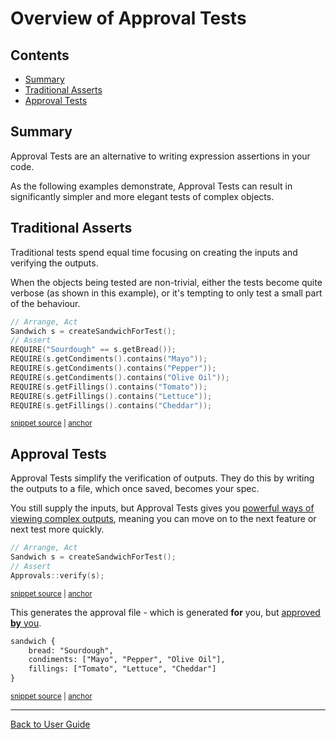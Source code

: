<a id="top"></a>

# Overview of Approval Tests

<!-- toc -->
## Contents

  * [Summary](#summary)
  * [Traditional Asserts](#traditional-asserts)
  * [Approval Tests](#approval-tests)<!-- endToc -->

## Summary

Approval Tests are an alternative to writing expression assertions in your code.

As the following examples demonstrate, Approval Tests can result in significantly simpler and more elegant tests of complex objects.

## Traditional Asserts

Traditional tests spend equal time focusing on creating the inputs and verifying the outputs. 

When the objects being tested are non-trivial, either the tests become quite verbose (as shown in this example), or it's tempting to only test a small part of the behaviour.

<!-- snippet: sandwich_example_with_requires -->
<a id='snippet-sandwich_example_with_requires'></a>
```cpp
// Arrange, Act
Sandwich s = createSandwichForTest();
// Assert
REQUIRE("Sourdough" == s.getBread());
REQUIRE(s.getCondiments().contains("Mayo"));
REQUIRE(s.getCondiments().contains("Pepper"));
REQUIRE(s.getCondiments().contains("Olive Oil"));
REQUIRE(s.getFillings().contains("Tomato"));
REQUIRE(s.getFillings().contains("Lettuce"));
REQUIRE(s.getFillings().contains("Cheddar"));
```
<sup><a href='/tests/DocTest_Tests/docs/OverviewExamples.cpp#L89-L100' title='Snippet source file'>snippet source</a> | <a href='#snippet-sandwich_example_with_requires' title='Start of snippet'>anchor</a></sup>
<!-- endSnippet -->

## Approval Tests

Approval Tests simplify the verification of outputs. They do this by writing the outputs to a file, which once saved, becomes your spec.

You still supply the inputs, but Approval Tests gives you [powerful ways of viewing complex outputs](/doc/Reporters.md#top), meaning you can move on to the next feature or next test more quickly.

<!-- snippet: sandwich_example_with_approvals -->
<a id='snippet-sandwich_example_with_approvals'></a>
```cpp
// Arrange, Act
Sandwich s = createSandwichForTest();
// Assert
Approvals::verify(s);
```
<sup><a href='/tests/DocTest_Tests/docs/OverviewExamples.cpp#L105-L110' title='Snippet source file'>snippet source</a> | <a href='#snippet-sandwich_example_with_approvals' title='Start of snippet'>anchor</a></sup>
<!-- endSnippet -->

This generates the approval file - which is generated **for** you, but [approved **by** you](/doc/ApprovingResults.md#top).

<!-- snippet: OverviewExamples.SandwichExampleWithApprovals.approved.txt -->
<a id='snippet-OverviewExamples.SandwichExampleWithApprovals.approved.txt'></a>
```txt
sandwich {
    bread: "Sourdough",
    condiments: ["Mayo", "Pepper", "Olive Oil"],
    fillings: ["Tomato", "Lettuce", "Cheddar"]
}
```
<sup><a href='/tests/DocTest_Tests/docs/approval_tests/OverviewExamples.SandwichExampleWithApprovals.approved.txt#L1-L5' title='Snippet source file'>snippet source</a> | <a href='#snippet-OverviewExamples.SandwichExampleWithApprovals.approved.txt' title='Start of snippet'>anchor</a></sup>
<!-- endSnippet -->

---

[Back to User Guide](/doc/README.md#top)
